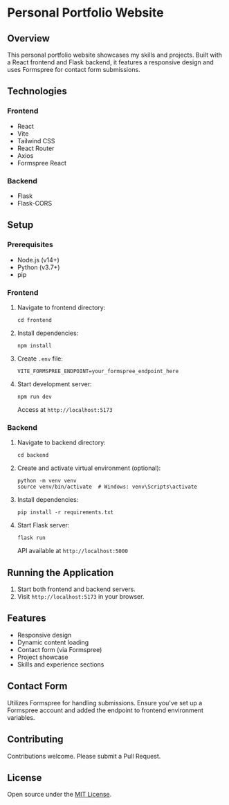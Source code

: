 # Personal Portfolio Website

## Overview

This personal portfolio website showcases my skills and projects. Built with a React frontend and Flask backend, it features a responsive design and uses Formspree for contact form submissions.

## Technologies

### Frontend

- React
- Vite
- Tailwind CSS
- React Router
- Axios
- Formspree React

### Backend

- Flask
- Flask-CORS

## Setup

### Prerequisites

- Node.js (v14+)
- Python (v3.7+)
- pip

### Frontend

1. Navigate to frontend directory:

   ```
   cd frontend
   ```

2. Install dependencies:

   ```
   npm install
   ```

3. Create `.env` file:

   ```
   VITE_FORMSPREE_ENDPOINT=your_formspree_endpoint_here
   ```

4. Start development server:
   ```
   npm run dev
   ```
   Access at `http://localhost:5173`

### Backend

1. Navigate to backend directory:

   ```
   cd backend
   ```

2. Create and activate virtual environment (optional):

   ```
   python -m venv venv
   source venv/bin/activate  # Windows: venv\Scripts\activate
   ```

3. Install dependencies:

   ```
   pip install -r requirements.txt
   ```

4. Start Flask server:
   ```
   flask run
   ```
   API available at `http://localhost:5000`

## Running the Application

1. Start both frontend and backend servers.
2. Visit `http://localhost:5173` in your browser.

## Features

- Responsive design
- Dynamic content loading
- Contact form (via Formspree)
- Project showcase
- Skills and experience sections

## Contact Form

Utilizes Formspree for handling submissions. Ensure you've set up a Formspree account and added the endpoint to frontend environment variables.

## Contributing

Contributions welcome. Please submit a Pull Request.

## License

Open source under the [MIT License](LICENSE).

